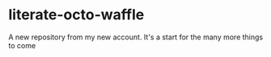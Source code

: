 # literate-octo-waffle
A new repository from my new account. It's a start for the many more things to come
